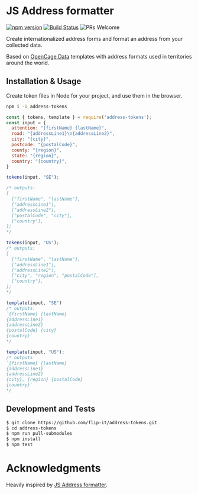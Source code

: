 # JS Address formatter


[![npm version][package-badge]][package-url] [![Build Status][ci-badge]][ci-url] ![PRs Welcome](https://img.shields.io/badge/PRs-welcome-brightgreen.svg)

Create internationalized address forms and format an address from your collected data. 

Based on [OpenCage Data](https://github.com/OpenCageData/address-formatting/) templates with address formats used in territories around the world.

## Installation & Usage

Create token files in Node for your project, and use them in the browser.

```sh
npm i -D address-tokens
```

```js
const { tokens, template } = require('address-tokens');
const input = {
  attention: "{firstName} {lastName}",
  road: "{addressLine1}\n{addressLine2}",
  city: "{city}",
  postcode: "{postalCode}",
  county: "{region}",
  state: "{region}",
  country: "{country}",
}

tokens(input, "SE");

/* outputs:
[
  ["firstName", "lastName"],
  ["addressLine1"],
  ["addressLine2"],
  ["postalCode", "city"],
  ["country"],
];
*/

tokens(input, "US");
/* outputs:
[
  ["firstName", "lastName"],
  ["addressLine1"],
  ["addressLine2"],
  ["city", "region", "postalCode"],
  ["country"],
];
*/

template(input, "SE")
/* outputs:
`{firstName} {lastName}
{addressLine1}
{addressLine2}
{postalCode} {city}
{country}`
*/

template(input, "US");
/* outputs
`{firstName} {lastName}
{addressLine1}
{addressLine2}
{city}, {region} {postalCode}
{country}`
*/

```

## Development and Tests

```sh
$ git clone https://github.com/flip-it/address-tokens.git
$ cd address-tokens
$ npm run pull-submodules
$ npm install
$ npm test
```

# Acknowledgments

Heavily inspired by [JS Address formatter](https://github.com/fragaria/address-formatter).

[package-badge]: https://img.shields.io/npm/v/address-tokens.svg?style=flat
[package-url]: https://www.npmjs.com/package/address-tokens
[ci-badge]: https://github.com/flip-it/address-tokens/workflows/tests/badge.svg
[ci-url]: https://github.com/flip-it/address-tokens/actions